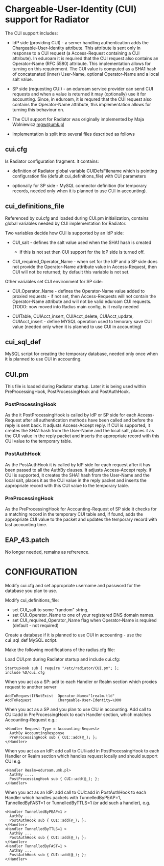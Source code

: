 # Chargeable-User-Identity (CUI) support for Radiator

The CUI support includes:

- IdP side (providing CUI) - a server handling authentication adds the
  Chargeable-User-Identity attribute. This attribute is sent only in
  response to a CUI request (a Access-Request containing a CUI
  attribute). In eduroam it is required that the CUI request also
  contains an Operator-Name (RFC 5580) attribute. This implementation
  allows for turning on this requirement. The CUI value is computed as
  a SHA1 hash of concatenated (inner) User-Name, optional
  Operator-Name and a local salt value.

- SP side (requesting CUI) - an eduroam service provider can send CUI
  requests and when a value is returned it may (optionally) use it for
  accounting. Since, in eduroam, it is requred that the CUI request
  also contains the Operator-Name attribute, this implementation
  allows for turning this behaviour on.

- The CUI support for Radiator was originally implemented by Maja
  Wolniewicz <mgw@umk.pl>

- Implementation is split into several files described as follows
  
## cui.cfg

Is Radiator configuration fragment. It contains:

* definition of Radiator global variable CUIDefsFilename which is
  pointing configuration file (default cui_definitions_file) with CUI
  parameters

* optionally for SP side - MySQL connector definition (for temporary
  records, needed only when it is planned to use CUI in accounting).

## cui_definitions_file

Referenced by cui.cfg and loaded during CUI.pm initialization,
contains global variables needed by CUI implementation for Radiator.

Two variables decide how CUI is supported by an IdP side:

* CUI_salt - defines the salt value used when the SHA1 hash is created
  - if this is not set then CUI support for the IdP side is turned
  off.

* CUI_required_Operator_Name - when set for the IdP and a SP side does
  not provide the Operator-Name attribute value in Access-Request,
  then CUI will not be returned; by default this variable is not set.
 
Other variables set CUI environment for SP side:

* CUI_Operator_Name - defines the Operator-Name value added to proxied
  requests - if not set, then Access-Requests will not contain the
  Operator-Name attribute and will not be valid eduroam CUI
  requests. (TODO: now moved into Radius main config, is it really
  needed

* CUITable, CUIAcct_insert, CUIAcct_delete, CUIAcct_update,
  CUIAcct_insert - define MYSQL operation used to temorary save CUI
  value (needed only when it is planned to use CUI in accounting)

## cui_sql_def

MySQL script for creating the temporary database, needed only once
when it is planned to use CUI in accounting.

## CUI.pm

This file is loaded during Radiator startup. Later it is being used
within PreProcessingHook, PostProcessingHook and PostAuthHook.

### PostProcessingHook

As the it PostProcessingHook is called by IdP or SP side for each
Access-Request after all authentication methods have been called and
before the reply is sent back. It adjusts Access-Accept reply. If CUI
is supported, it creates the SHA1 hash from the User-Name and the local
salt, places it as the CUI value in the reply packet and inserts the
appropriate record with this CUI value to the temporary table.

### PostAuthHook

As the PostAuthHook it is called by IdP side for each request after it
has been passed to all the AuthBy clauses. It adjusts Access-Accept
reply. If CUI is supported, it creates the SHA1 hash from the User-Name
and the local salt, places it as the CUI value in the reply packet and
inserts the appropriate record with this CUI value to the temporary
table.
 
### PreProcessingHook

As the PreProcessingHook for Accounting-Request of SP side it checks
for a matching record in the temporary CUI table and, if found, adds
the appropriate CUI value to the packet and updates the temporary
record with last accounting time.

## EAP_43.patch

No longer needed, remains as refrerence.

# CONFIGURATION

Modify cui.cfg and set appropriate username and password for the
database you plan to use.

Modify cui_definitions_file:
  * set CUI_salt to some "random" string,
  * set CUI_Operator_Name to one of your registered DNS domain names.
  * set CUI_required_Operator_Name flag when Operator-Name is required  (default - not required)

Create a database if it is planned to use CUI in accounting - use the
cui_sql_def MySQL script.

Make the following modifications of the radius.cfg file:

Load CUI.pm during Radiator startup and include cui.cfg:
```
StartupHook	sub { require "/etc/radiator/CUI.pm"; };
include %D/cui.cfg
```

When you act as a SP: add to each Handler or Realm section which
proxies request to another server

```
AddToRequestIfNotExist  Operator-Name="1realm.tld"
AddToRequest            Chargeable-User-Identity=\000
```

When you act as a SP and you plan to use CIU in accounting. Add call
to CUI::add in PreProcessingHook to each Handler section, which
matches Accounting-Request e.g.:

```
<Handler Request-Type = Accounting-Request>
  AuthBy AccountingResponse
  PreProcessingHook sub { CUI::add(@_); };
</Handler>
```

When you act as an IdP: add call to CUI::add in PostProcessingHook to
each Handler or Realm section which handles request locally and should
support CUI e.g.

```
<Handler Realm=eduroam.umk.pl>
  AuthBy ....
  PostProcessingHook sub { CUI::add(@_); };
</Handler>
```

When you act as an IdP: add call to CUI::add in PostAuthHook to each
Handler which handles packets with TunnelledByPEAP=1,
TunnelledByFAST=1 or TunnelledByTTLS=1 (or add such a handler), e.g.

```
<Handler TunnelledByPEAP=1 >
  AuthBy ...
  PostAuthHook sub { CUI::add(@_); };
</Handler>
<Handler TunnelledByTTLS=1 >
  AuthBy ...
  PostAuthHook sub { CUI::add(@_); };
</Handler>
<Handler TunnelledByFAST=1 >
  AuthBy ...
  PostAuthHook sub { CUI::add(@_); };
</Handler>
```
